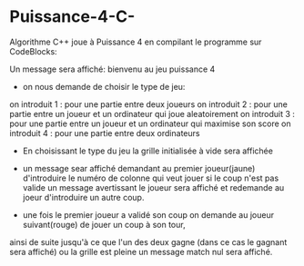 # Puissance-4-C-
Algorithme C++ joue à Puissance 4
en compilant le programme sur CodeBlocks:

Un message sera affiché: bienvenu au jeu puissance 4

- on nous demande de choisir le type de jeu:

on introduit 1 : pour une partie entre deux joueurs
on introduit 2 : pour une partie entre un joueur et un ordinateur qui joue aleatoirement
on introduit 3 : pour une partie entre un joueur et un ordinateur qui maximise son score
on introduit 4 : pour une partie entre  deux ordinateurs



- En choisissant le type du jeu la grille initialisée à vide sera affichée 

- un message sear affiché demandant au premier joueur(jaune) d'introduire le numéro de colonne qui veut jouer
  si le coup n'est pas valide un message avertissant le joueur sera affiché et redemande au joeur d'introduire un autre coup.



- une fois le premier joueur a validé son coup on demande au joueur suivant(rouge) de jouer un coup à son tour, 

 ainsi de suite jusqu'à ce que l'un des deux gagne (dans ce cas le gagnant sera affiché)
 ou la grille est pleine un message match nul sera affiché.  
